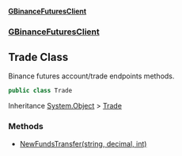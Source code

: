 #### [GBinanceFuturesClient](./index.md 'index')
### [GBinanceFuturesClient](./GBinanceFuturesClient.md 'GBinanceFuturesClient')
## Trade Class
Binance futures account/trade endpoints methods.  
```csharp
public class Trade
```
Inheritance [System.Object](https://docs.microsoft.com/en-us/dotnet/api/System.Object 'System.Object') &gt; [Trade](./GBinanceFuturesClient-Trade.md 'GBinanceFuturesClient.Trade')  
### Methods
- [NewFundsTransfer(string, decimal, int)](./GBinanceFuturesClient-Trade-NewFundsTransfer(string_decimal_int).md 'GBinanceFuturesClient.Trade.NewFundsTransfer(string, decimal, int)')
